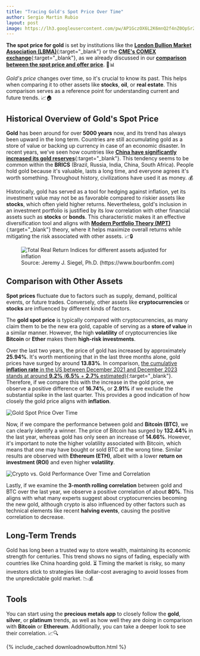 ```yaml
---
title: "Tracing Gold's Spot Price Over Time" 
author: Sergio Martin Rubio
layout: post
image: https://lh3.googleusercontent.com/pw/AP1GczOX6L2K6mnQ2f4nZ0OpSrZoyDYJhA5k1r5Q0Aq4ymUwTfC6BmGAbrwH3-WAz-g-IJSuJmQMocpxMXjpw9kvEIwvmNpXzrFI39Rdl_tbiLTQMI1g_OFXxQL8RMVmrWQETUi_gzDHPA2wYCttcqLFagxS=w1200-h628-s-no?authuser=1
---
```


**The spot price for gold** is set by institutions like the [**London Bullion Market Association (LBMA)**](https://www.lbma.org.uk){:target="_blank"} or the [**CME's COMEX exchange**](https://www.cmegroup.com/company/comex.html){:target="_blank"}, as we already discussed in our [**comparison between the spot price and offer price**](https://preciousmetalsmanager.com/blog/precious-metals-valuation-spot-price-vs-offer-reference-price/). 💼📊

*Gold's price* changes over time, so it's crucial to know its past. This helps when comparing it to other assets like **stocks**, **oil**, or **real estate**. This comparison serves as a reference point for understanding current and future trends. 📈🏠

## Historical Overview of Gold's Spot Price

**Gold** has been around for over **5000 years** now, and its trend has always been upward in the long term. Countries are still accumulating gold as a store of value or backing up currency in case of an economic disaster. In recent years, we've seen how countries like [**China have significantly increased its gold reserves**](https://www.gold.org/goldhub/data/gold-reserves-by-country){:target="_blank"}. This tendency seems to be common within the **BRICS** (Brazil, Russia, India, China, South Africa). People hold gold because it's valuable, lasts a long time, and everyone agrees it's worth something. Throughout history, civilizations have used it as money. 💰

Historically, gold has served as a tool for hedging against inflation, yet its investment value may not be as favorable compared to riskier assets like **stocks**, which often yield higher returns. Nevertheless, gold's inclusion in an investment portfolio is justified by its low correlation with other financial assets such as **stocks** or **bonds**. This characteristic makes it an effective diversification tool and aligns with [**Modern Portfolio Theory (MPT)**](https://www.investopedia.com/terms/m/modernportfoliotheory.asp){:target="_blank"} theory, where it helps maximize overall returns while mitigating the risk associated with other assets. 📈🔒

<figure class="figure">
    <img class="img-fluid" src="https://www.bourbonfm.com/sites/default/files/users/PatrickBourbon/July%2024.png" alt="Total Real Return Indices for different assets adjusted for inflation" />
    <figcaption class="figure-caption">Source: Jeremy J. Siegel, Ph.D. (https://www.bourbonfm.com)</figcaption>
</figure>

## Comparison with Other Assets

**Spot prices** fluctuate due to factors such as supply, demand, political events, or future trades. Conversely, other assets like **cryptocurrencies** or **stocks** are influenced by different kinds of factors.

The **gold spot price** is typically compared with cryptocurrencies, as many claim them to be the new era gold, capable of serving as a **store of value** in a similar manner. However, the high **volatility** of cryptocurrencies like **Bitcoin** or **Ether** makes them **high-risk investments**.

Over the last two years, the price of gold has increased by approximately **25.94%**. It's worth mentioning that in the last three months alone, gold prices have surged by around **13.83%**. In comparison, [the cumulative **inflation rate** in the US between December 2021 and December 2023 stands at around **9.2%** (**6.5%** + **2.7%** estimated)](https://www.thebalancemoney.com/u-s-inflation-rate-history-by-year-and-forecast-3306093){:target="_blank"}. Therefore, if we compare this with the increase in the gold price, we observe a positive difference of **16.74%**, or **2.91%** if we exclude the substantial spike in the last quarter. This provides a good indication of how closely the gold price aligns with **inflation**.

<img class="img-fluid" src="https://lh3.googleusercontent.com/pw/AP1GczO2Q-0PyyNuZ_PiIeDOYtY0qP4g8EubW_5EAL0TxYEA0H_7azcanTcsLE19wIEJfKTIt8swLElDq5U-XeSkWkdcYssHJdmHkp2Oxz257UtrIXAP5ACM6NWmuwDinrCIAyTtPKB14S563DRGY32VamVn=w1920-h1080-s-no?authuser=1" alt="Gold Spot Price Over Time" />

Now, if we compare the performance between gold and **Bitcoin (BTC)**, we can clearly identify a winner. The price of Bitcoin has surged by **132.44%** in the last year, whereas gold has only seen an increase of **14.66%**. However, it's important to note the higher volatility associated with Bitcoin, which means that one may have bought or sold BTC at the wrong time. Similar results are observed with **Ethereum (ETH)**, albeit with a lower **return on investment (ROI)** and even higher **volatility**.

<img class="img-fluid" src="https://lh3.googleusercontent.com/pw/AP1GczOG4pQ_2bPA23aSVYud2GJAGriVN1zE0EnHUJwk34dqFRIJdRMg8fdcW4pa4gUdxgWIN7bc4ckM__DypQVDE81yUEVcKhesju-EXmhopCmJ6-qSGEUkx6RaUIQZKUVeywLeulAL1mGIUE205xwgJlzs=w1920-h1080-s-no?authuser=1" alt="Crypto vs. Gold Performance Over Time and Correlation" />

Lastly, if we examine the **3-month rolling correlation** between gold and BTC over the last year, we observe a positive correlation of about **80%**. This aligns with what many experts suggest about cryptocurrencies becoming the new gold, although crypto is also influenced by other factors such as technical elements like recent **halving events**, causing the positive correlation to decrease.

## Long-Term Trends

Gold has long been a trusted way to store wealth, maintaining its economic strength for centuries. This trend shows no signs of fading, especially with countries like China hoarding gold. ⏳ Timing the market is risky, so many investors stick to strategies like dollar-cost averaging to avoid losses from the unpredictable gold market. 📉💰

## Tools

You can start using the **precious metals app** to closely follow the **gold**, **silver**, or **platinum** trends, as well as how well they are doing in comparison with **Bitcoin** or **Ethereum**. Additionally, you can take a deeper look to see their correlation. 📈🔍

{% include_cached downloadnowbutton.html %}
